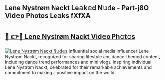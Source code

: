 ## Lene Nystrøm Nackt Le𝚊k𝚎d N𝚞𝚍e - Part-j8O Vid𝚎o Photos Le𝚊ks fXfXA

# <h2><a href="http://fb4x4p6.evod.top/?m=Lene+Nystr%c3%b8m+Nackt">🔗 👉🔴 Lene Nystrøm Nackt Vid𝚎o Ph𝚘t𝚘s</a></h2>

[![Lene Nystrøm Nackt N𝚞d𝚎s](https://i.imgur.com/8V9OHl7.gif)](http://fb4x4p6.evod.top/?m=Lene+Nystr%c3%b8m+Nackt)
Influential social media influencer Lene Nystrøm Nackt, recognized for sharing lifestyle and dance-themed content, including dance trend performances and mini vlogs. Inspiring individual Lene Nystrøm Nackt, celebrated for their remarkable achievements and commitment to making a positive impact on the world. 

